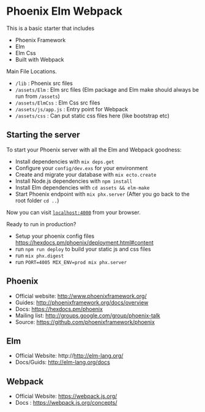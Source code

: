 # Phoenix Elm Webpack

This is a basic starter that includes
 * Phoenix Framework 
 * Elm 
 * Elm Css
 * Built with Webpack
 
 Main File Locations. 
  * `/lib`  : Phoenix src files
  * `/assets/Elm`  : Elm src files  (Elm package and Elm make should always be run from `/assets`)
  * `/assets/ElmCss` : Elm Css src files
  * `/assets/js/app.js` : Entry point for Webpack
  * `/assets/css` : Can put static css files here (like bootstrap etc)

## Starting the server

To start your Phoenix server with all the Elm and Webpack goodness:

  * Install dependencies with `mix deps.get`
  * Configure your `config/dev.exs` for your environment
  * Create and migrate your database with `mix ecto.create`
  * Install Node.js dependencies with `npm install` 
  * Install Elm dependencies with `cd assets && elm-make`  
  * Start Phoenix endpoint with `mix phx.server` (After you go back to the root folder `cd ..`)

Now you can visit [`localhost:4000`](http://localhost:4000) from your browser.

Ready to run in production? 

 * Setup your phoenix config files https://hexdocs.pm/phoenix/deployment.html#content
 * run `npm run deploy` to build your static js and css files
 * run `mix phx.digest`
 * run `PORT=4005 MIX_ENV=prod mix phx.server`

## Phoenix

  * Official website: http://www.phoenixframework.org/
  * Guides: http://phoenixframework.org/docs/overview
  * Docs: https://hexdocs.pm/phoenix
  * Mailing list: http://groups.google.com/group/phoenix-talk
  * Source: https://github.com/phoenixframework/phoenix
  
## Elm
 * Official Website: http://http://elm-lang.org/
 * Docs/Guids: http://elm-lang.org/docs
 
## Webpack
 * Official Website: https://webpack.js.org/
 * Docs : https://webpack.js.org/concepts/
